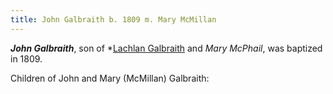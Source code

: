 ```yaml
---
title: John Galbraith b. 1809 m. Mary McMillan
---
```

***John Galbraith***, son of *[Lachlan Galbraith](galbraith-lachlan-1780-mcphail.md) and *Mary McPhail*, was baptized in 1809.

Children of John and Mary (McMillan) Galbraith:

